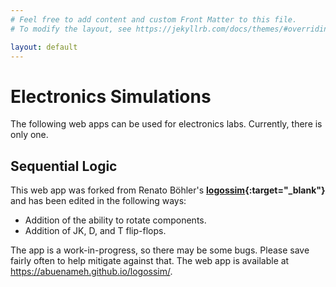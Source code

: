 ```yaml
---
# Feel free to add content and custom Front Matter to this file.
# To modify the layout, see https://jekyllrb.com/docs/themes/#overriding-theme-defaults

layout: default
---
```


# Electronics Simulations

The following web apps can be used for electronics labs. Currently, there is only one.

## Sequential Logic

This web app was forked from Renato Böhler's **[logossim](https://github.com/renato-bohler/logossim){:target="_blank"}** and has been edited in the following ways:
- Addition of the ability to rotate components.
- Addition of JK, D, and T flip-flops.

The app is a work-in-progress, so there may be some bugs. Please save fairly often to help mitigate against that. The web app is available at <https://abuenameh.github.io/logossim/>.
